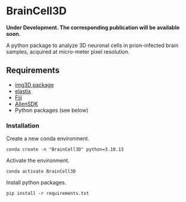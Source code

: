 # BrainCell3D

**Under Development. The corresponding publication will be available soon.**

A python package to analyze 3D neuronal cells in prion-infected brain samples, acquired at micro-meter pixel resolution.


## Requirements

* [img3D package](https://github.com/aecon/img3D)
* [elastix](https://elastix.lumc.nl)
* [Fiji](https://fiji.sc)
* [AllenSDK](https://allensdk.readthedocs.io/en/latest)
* Python packages (see below)


### Installation

Create a new conda environment.
```
conda create -n "BrainCell3D" python=3.10.13
```

Activate the environment.
```
conda activate BrainCell3D
```

Install python packages.
```
pip install -r requirements.txt
```

<!---
I installed:
    conda install scikit-learn scikit-image pyparsing six pyyaml statsmodels
-->

